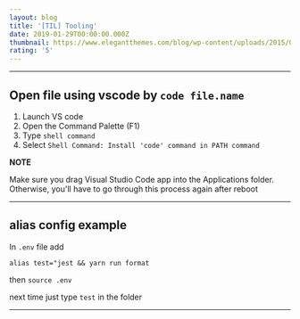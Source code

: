 ```yaml
---
layout: blog
title: '[TIL] Tooling'
date: 2019-01-29T00:00:00.000Z
thumbnail: https://www.elegantthemes.com/blog/wp-content/uploads/2015/04/web-development-tools.jpg
rating: '5'
---
```


---

## Open file using vscode by `code file.name`

1. Launch VS code
2. Open the Command Palette (F1)
3. Type `shell command`
4. Select `Shell Command: Install 'code' command in PATH command`

**NOTE**

Make sure you drag Visual Studio Code app into the Applications folder. Otherwise, you'll have to go through this process again after reboot

---

## alias config example

In `.env` file add

`alias test="jest && yarn run format`

then `source .env`

next time just type `test` in the folder

---